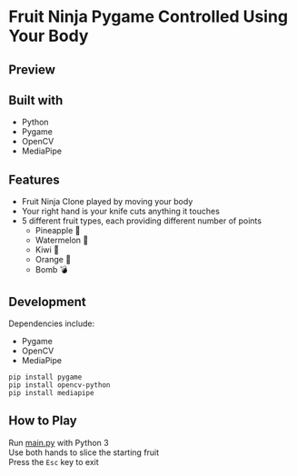 # Fruit Ninja Pygame Controlled Using Your Body

## Preview

## Built with
- Python
- Pygame
- OpenCV
- MediaPipe

## Features
- Fruit Ninja Clone played by moving your body
- Your right hand is your knife cuts anything it touches
- 5 different fruit types, each providing different number of points
  - Pineapple 🍍
  -   Watermelon 🍉
  -   Kiwi 🥝
  -   Orange 🍊
  -   Bomb 💣

## Development
Dependencies include:
- Pygame
- OpenCV
- MediaPipe
```
pip install pygame
pip install opencv-python
pip install mediapipe
```

## How to Play
Run [main.py](main.py) with Python 3  
Use both hands to slice the starting fruit  
Press the `Esc` key to exit  
